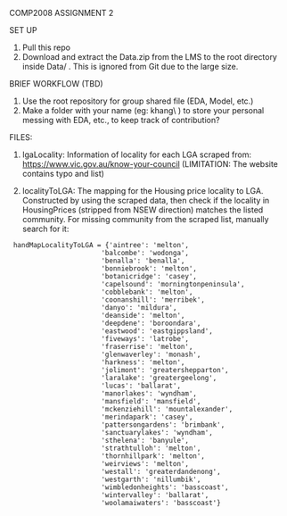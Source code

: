  COMP2008 ASSIGNMENT 2

 SET UP
1. Pull this repo
2. Download and extract the Data.zip from the LMS to the root directory inside Data/ . This is ignored from Git due to the large size.

 BRIEF WORKFLOW (TBD)
1. Use the root repository for group shared file (EDA, Model, etc.)
2. Make a folder with your name (eg: khang\ ) to store your personal messing with EDA, etc., to keep track of contribution? 

 FILES:
1. lgaLocality: Information of locality for each LGA scraped from: https://www.vic.gov.au/know-your-council 
(LIMITATION: The website contains typo and list)

2. localityToLGA: The mapping for the Housing price locality to LGA.
Constructed by using the scraped data, then check if the locality in HousingPrices (stripped from NSEW direction) matches the listed community.
For missing community from the scraped list, manually search for it:
```
 handMapLocalityToLGA = {'aintree': 'melton', 
                       'balcombe': 'wodonga', 
                       'benalla': 'benalla', 
                       'bonniebrook': 'melton', 
                       'botanicridge': 'casey', 
                       'capelsound': 'morningtonpeninsula', 
                       'cobblebank': 'melton', 
                       'coonanshill': 'merribek', 
                       'danyo': 'mildura', 
                       'deanside': 'melton', 
                       'deepdene': 'boroondara', 
                       'eastwood': 'eastgippsland', 
                       'fiveways': 'latrobe', 
                       'fraserrise': 'melton', 
                       'glenwaverley': 'monash', 
                       'harkness': 'melton', 
                       'jolimont': 'greatershepparton', 
                       'laralake': 'greatergeelong', 
                       'lucas': 'ballarat', 
                       'manorlakes': 'wyndham', 
                       'mansfield': 'mansfield', 
                       'mckenziehill': 'mountalexander', 
                       'merindapark': 'casey', 
                       'pattersongardens': 'brimbank', 
                       'sanctuarylakes': 'wyndham', 
                       'sthelena': 'banyule', 
                       'strathtulloh': 'melton', 
                       'thornhillpark': 'melton', 
                       'weirviews': 'melton', 
                       'westall': 'greaterdandenong', 
                       'westgarth': 'nillumbik', 
                       'wimbledonheights': 'basscoast', 
                       'wintervalley': 'ballarat', 
                       'woolamaiwaters': 'basscoast'}
```